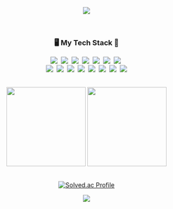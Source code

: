 <p align="center">
  <img src="https://cocky-hypatia-13b9e9.netlify.app/nametag.svg">
</p>
<br />
<h3 align="center">🖥 My Tech Stack 🔨</h3>
<p align="center">
  <img src="https://img.shields.io/badge/HTML-E34F26?style=flat-square&logo=HTML5&logoColor=white"/>&nbsp;
  <img src="https://img.shields.io/badge/CSS-1572B6?style=flat-square&logo=css3&logoColor=white"/>&nbsp; 
  <img src="https://img.shields.io/badge/SCSS-CC6699?style=flat-square&logo=sass&logoColor=white"/>&nbsp; 
  <img src="https://img.shields.io/badge/JavaScript-F7DF1E?style=flat-square&logo=javaScript&logoColor=white"/>&nbsp; 
  <img src="https://img.shields.io/badge/TypeScript-3178C6?style=flat-square&logo=TypeScript&logoColor=white"/>&nbsp; 
  <img src="https://img.shields.io/badge/React-61DAFB?style=flat-square&logo=React&logoColor=white"/>&nbsp; 
  <img src="https://img.shields.io/badge/Vue.js-4FC08D?style=flat-square&logo=Vue.js&logoColor=white"/>&nbsp; 
  <br>
  <img src="https://img.shields.io/badge/Python-3776AB?style=flat-square&logo=Python&logoColor=white"/>&nbsp;
  <img src="https://img.shields.io/badge/Java-007396?style=flat-square&logo=Java&logoColor=white"/>&nbsp;
  <img src="https://img.shields.io/badge/C++-00599C?style=flat-square&logo=C%2B%2B&logoColor=white"/>&nbsp;
  <img src="https://img.shields.io/badge/C-A8B9CC?style=flat-square&logo=C&logoColor=white"/>&nbsp; 
  <img src="https://img.shields.io/badge/SpringBoot-6DB33F?style=flat-square&logo=SpringBoot&logoColor=white"/>&nbsp; 
  <img src="https://img.shields.io/badge/Node.js-339933?style=flat-square&logo=Node.js&logoColor=white"/>&nbsp;
  <img src="https://img.shields.io/badge/AWS-232F3E?style=flat-square&logo=AmazonAWS&logoColor=white"/>&nbsp;
  <img src="https://img.shields.io/badge/MySQL-4479A1?style=flat-square&logo=MySQL&logoColor=white"/>
</p>
<br />

<div align="center">
  <img height="180em" src="https://github-readme-stats.vercel.app/api?username=yb8350&show_icons=true&theme=buefy">
  <img height="180em" src="https://github-readme-stats.vercel.app/api/top-langs/?username=yb8350&layout=compact&theme=buefy">
  <br /><br />
  
  [![Solved.ac Profile](http://mazassumnida.wtf/api/v2/generate_badge?boj=yb8350)](https://solved.ac/yb8350/)
  
  <a href="https://hits.seeyoufarm.com">
    <img src="https://hits.seeyoufarm.com/api/count/incr/badge.svg?url=https%3A%2F%2Fgithub.com%2Fyb8350&count_bg=%23AFBFFF&title_bg=%23787878&icon=github.svg&icon_color=%23FFFFFF&title=hits&edge_flat=false"/>
  </a>

</div>
